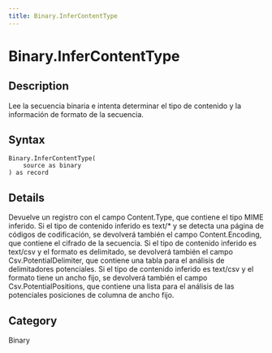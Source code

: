 ```yaml
---
title: Binary.InferContentType
---
```


# Binary.InferContentType


## Description

Lee la secuencia binaria e intenta determinar el tipo de contenido y la información de formato de la secuencia.


## Syntax

```powerquery
Binary.InferContentType(
    source as binary
) as record
```


## Details

Devuelve un registro con el campo Content.Type, que contiene el tipo MIME inferido.    Si el tipo de contenido inferido es text/\* y se detecta una página de códigos de codificación, se devolverá también el campo Content.Encoding, que contiene el cifrado de la secuencia.    Si el tipo de contenido inferido es text/csv y el formato es delimitado, se devolverá también el campo Csv.PotentialDelimiter, que contiene una tabla para el análisis de delimitadores potenciales.    Si el tipo de contenido inferido es text/csv y el formato tiene un ancho fijo, se devolverá también el campo Csv.PotentialPositions, que contiene una lista para el análisis de las potenciales posiciones de columna de ancho fijo.



## Category
Binary
